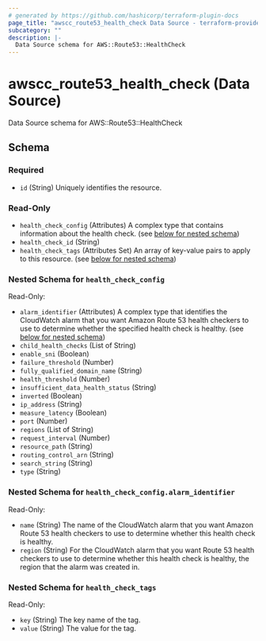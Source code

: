 ```yaml
---
# generated by https://github.com/hashicorp/terraform-plugin-docs
page_title: "awscc_route53_health_check Data Source - terraform-provider-awscc"
subcategory: ""
description: |-
  Data Source schema for AWS::Route53::HealthCheck
---
```


# awscc_route53_health_check (Data Source)

Data Source schema for AWS::Route53::HealthCheck



<!-- schema generated by tfplugindocs -->
## Schema

### Required

- `id` (String) Uniquely identifies the resource.

### Read-Only

- `health_check_config` (Attributes) A complex type that contains information about the health check. (see [below for nested schema](#nestedatt--health_check_config))
- `health_check_id` (String)
- `health_check_tags` (Attributes Set) An array of key-value pairs to apply to this resource. (see [below for nested schema](#nestedatt--health_check_tags))

<a id="nestedatt--health_check_config"></a>
### Nested Schema for `health_check_config`

Read-Only:

- `alarm_identifier` (Attributes) A complex type that identifies the CloudWatch alarm that you want Amazon Route 53 health checkers to use to determine whether the specified health check is healthy. (see [below for nested schema](#nestedatt--health_check_config--alarm_identifier))
- `child_health_checks` (List of String)
- `enable_sni` (Boolean)
- `failure_threshold` (Number)
- `fully_qualified_domain_name` (String)
- `health_threshold` (Number)
- `insufficient_data_health_status` (String)
- `inverted` (Boolean)
- `ip_address` (String)
- `measure_latency` (Boolean)
- `port` (Number)
- `regions` (List of String)
- `request_interval` (Number)
- `resource_path` (String)
- `routing_control_arn` (String)
- `search_string` (String)
- `type` (String)

<a id="nestedatt--health_check_config--alarm_identifier"></a>
### Nested Schema for `health_check_config.alarm_identifier`

Read-Only:

- `name` (String) The name of the CloudWatch alarm that you want Amazon Route 53 health checkers to use to determine whether this health check is healthy.
- `region` (String) For the CloudWatch alarm that you want Route 53 health checkers to use to determine whether this health check is healthy, the region that the alarm was created in.



<a id="nestedatt--health_check_tags"></a>
### Nested Schema for `health_check_tags`

Read-Only:

- `key` (String) The key name of the tag.
- `value` (String) The value for the tag.


